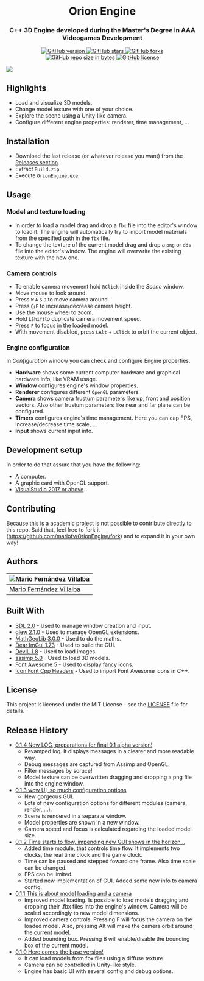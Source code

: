 <h1 align="center" style="border-bottom: none;">Orion Engine</h1>
<h3 align="center">C++ 3D Engine developed during the Master's Degree in AAA Videogames Development</h3>
<p align="center">
  <a href="https://github.com/mariofv/OrionEngine/releases/">
    <img alt="GitHub version" src="https://img.shields.io/github/v/release/mariofv/OrionEngine?include_prereleases">
  </a>
  <a href="https://github.com/mariofv/OrionEngine/stargazers/">
    <img alt="GitHub stars" src="https://img.shields.io/github/stars/mariofv/OrionEngine.svg">
  </a>
  <a href="https://github.com/mariofv/OrionEngine/network/">
    <img alt="GitHub forks" src="https://img.shields.io/github/forks/mariofv/OrionEngine.svg">
  </a>
  <a href="https://github.com/mariofv/OrionEngine/">
    <img alt="GitHub repo size in bytes" src="https://img.shields.io/github/repo-size/mariofv/OrionEngine.svg">
  </a>
  <a href="https://github.com/mariofv/OrionEngine/blob/master/LICENSE">
    <img alt="GitHub license" src="https://img.shields.io/github/license/mariofv/OrionEngine.svg">
  </a>
</p>

![](https://github.com/mariofv/OrionEngine/blob/master/Media/engine_usage_v0_1_5-alpha.gif)

## Highlights
- Load and visualize 3D models.
- Change model texture with one of your choice.
- Explore the scene using a Unity-like camera.
- Configure different engine properties: renderer, time management, ...

## Installation

- Download the last release (or whatever release you want) from the [Releases section](https://github.com/mariofv/OrionEngine/releases).
- Extract `Build.zip`.
- Execute `OrionEngine.exe`.

## Usage
### Model and texture loading
- In order to load a model drag and drop a `fbx` file into the editor's window to load it. The engine will automatically try to import model materials from the specified path in the `fbx` file.
- To change the texture of the current model drag and drop a `png` or `dds` file into the editor's window. The engine will overwrite the existing texture with the new one.

### Camera controls
- To enable camera movement hold `RClick` inside the _Scene_ window.
- Move mouse to look around.
- Press `W` `A` `S` `D` to move camera around.
- Press `Q`/`E` to increase/decrease camera height.
- Use the mouse wheel to zoom.
- Hold `LShift`to duplicate camera movement speed.
- Press `F` to focus in the loaded model.
- With movement disabled, press `LAlt` + `LClick` to orbit the current object.

### Engine configuration
In _Configuration_ window you can check and configure Engine properties.
- **Hardware** shows some current computer hardware and graphical hardware info, like VRAM usage.
- **Window** configures engine's window properties.
- **Renderer** configures different `OpenGL` parameters.
- **Camera** shows camera frustum parameters like up, front and position vectors. Also other frustum parameters like near and far plane can be configured.
- **Timers** configures engine's time management. Here you can cap FPS, increase/decrease time scale, ...
- **Input** shows current input info.

## Development setup

In order to do that assure that you have the following:
- A computer.
- A graphic card with OpenGL support.
- [VisualStudio 2017 or above](https://visualstudio.microsoft.com/es/).

## Contributing

Because this is a academic project is not possible to contribute directly to this repo. Said that, feel free to fork it (<https://github.com/mariofv/OrionEngine/fork>) and to expand it in your own way!

## Authors
| [![Mario Fernández Villalba](https://github.com/mariofv.png?size=100)](https://github.com/mariofv) |
| ---- |
| [Mario Fernández Villalba](https://github.com/mariofv/) |

## Built With

* [SDL 2.0](https://www.libsdl.org/) - Used to manage window creation and input.
* [glew 2.1.0](http://glew.sourceforge.net/) - Used to manage OpenGL extensions.
* [MathGeoLib 3.0.0](https://github.com/juj/MathGeoLib/) - Used to do the maths.
* [Dear ImGui 1.73](https://github.com/ocornut/imgui/) - Used to build the GUI.
* [DevIL 1.8](http://openil.sourceforge.net/) - Used to load images.
* [assimp 5.0](https://github.com/assimp/assimp/) - Used to load 3D models.
* [Font Awesome 5](https://github.com/FortAwesome/Font-Awesome) - Used to display fancy icons.
* [Icon Font Cpp Headers](https://github.com/juliettef/IconFontCppHeaders/) - Used to import Font Awesome icons in C++.

## License

This project is licensed under the MIT License - see the [LICENSE](https://github.com/mariofv/OrionEngine/blob/master/LICENSE) file for details.

## Release History

* [0.1.4 New LOG, preparations for final 0.1 alpha version!](https://github.com/mariofv/OrionEngine/releases/tag/v0.1.4-alpha)
    * Revamped log. It displays messages in a clearer and more readable way.
    * Debug messages are captured from Assimp and OpenGL.
    * Filter messages by soruce!
    * Model texture can be overwritten dragging and dropping a png file into the engine window.
* [0.1.3 wow UI, so much configuration options](https://github.com/mariofv/OrionEngine/releases/tag/v0.1.3-alpha)
    * New gorgeous GUI.
    * Lots of new configuration options for different modules (camera, render, ...).
    * Scene is rendered in a separate window.
    * Model properties are shown in a new window.
    * Camera speed and focus is calculated regarding the loaded model size.
* [0.1.2 Time starts to flow, impending new GUI shows in the horizon...](https://github.com/mariofv/OrionEngine/releases/tag/v0.1.2-alpha)
    * Added time module, that controls time flow. It implements two clocks, the real time clock and the game clock.
    * Time can be paused and stepped foward one frame. Also time scale can be changed.
    * FPS can be limited.
    * Started new implementation of GUI. Added some new info to camera config.
* [0.1.1 This is about model loading and a camera](https://github.com/mariofv/OrionEngine/releases/tag/v0.1.1-alpha)
    * Improved model loading. Is possible to load models dragging and dropping their .fbx files into the engine's window. Camera will be scaled accordingly to new model dimensions.
    * Improved camera controls. Pressing F will focus the camera on the loaded model. Also, pressing Alt will make the camera orbit around the current model.
    * Added bounding box. Pressing B will enable/disable the bounding box of the current model.
* [0.1.0 Here comes the base version!](https://github.com/mariofv/OrionEngine/releases/tag/v0.1.0-alpha)
    * It can load models from fbx files using a diffuse texture.
    * Camera can be controlled in Unity-like style.
    * Engine has basic UI with several config and debug options.
